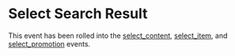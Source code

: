 # Select Search Result

This event has been rolled into the [select_content](/lists/select_content), [select_item](lists/select_item), and [select_promotion](/promotions/select_promotion) events.